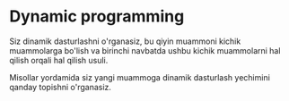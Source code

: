 # Dynamic programming

Siz dinamik dasturlashni o'rganasiz, bu qiyin muammoni kichik muammolarga bo'lish va birinchi navbatda ushbu kichik muammolarni hal qilish orqali hal qilish usuli.

Misollar yordamida siz yangi muammoga dinamik dasturlash yechimini qanday topishni o'rganasiz.